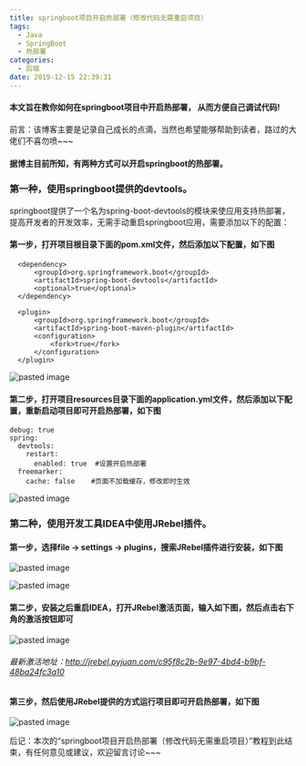 ```yaml
---
title: springboot项目开启热部署（修改代码无需重启项目）
tags:
  - Java
  - SpringBoot
  - 热部署
categories:
  - 后端
date: 2019-12-15 22:39:31
---
```

#### 本文旨在教你如何在springboot项目中开启热部署， 从而方便自己调试代码!

前言：该博客主要是记录自己成长的点滴，当然也希望能够帮助到读者，路过的大佬们不喜勿喷~~~
<!-- more -->
#### 据博主目前所知，有两种方式可以开启springboot的热部署。

### 第一种，使用springboot提供的devtools。

springboot提供了一个名为spring-boot-devtools的模块来使应用支持热部署，提高开发者的开发效率，无需手动重启springboot应用，需要添加以下的配置：

#### 第一步，打开项目根目录下面的pom.xml文件，然后添加以下配置，如下图

```
  <dependency>
      <groupId>org.springframework.boot</groupId>
      <artifactId>spring-boot-devtools</artifactId>
      <optional>true</optional>
  </dependency>

  <plugin>
      <groupId>org.springframework.boot</groupId>
      <artifactId>spring-boot-maven-plugin</artifactId>
      <configuration>
          <fork>true</fork>
      </configuration>
  </plugin>
```

![pasted image](/images/pasted-27.png)

#### 第二步，打开项目resources目录下面的application.yml文件，然后添加以下配置，重新启动项目即可开启热部署，如下图

```
debug: true
spring:
  devtools:
    restart:
      enabled: true  #设置开启热部署
  freemarker:
    cache: false    #页面不加载缓存，修改即时生效
```

![pasted image](/images/pasted-28.png)

### 第二种，使用开发工具IDEA中使用JRebel插件。

#### 第一步，选择file -> settings -> plugins，搜索JRebel插件进行安装，如下图

![pasted image](/images/pasted-29.png)

![pasted image](/images/pasted-30.png)

#### 第二步，安装之后重启IDEA，打开JRebel激活页面，输入如下图，然后点击右下角的激活按钮即可

![pasted image](/images/pasted-31.png)

###### 最新激活地址：http://jrebel.pyjuan.com/c95f8c2b-9e97-4bd4-b9bf-48ba24fc3a10


#### 第三步，然后使用JRebel提供的方式运行项目即可开启热部署，如下图

![pasted image](/images/pasted-32.png)

后记：本次的“springboot项目开启热部署（修改代码无需重启项目）”教程到此结束，有任何意见或建议，欢迎留言讨论~~~
